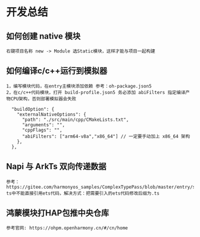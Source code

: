 # 开发总结

## 如何创建 native 模块
    右键项目名称 new -> Module 选Static模块，这样才能与项目一起构建

## 如何编译c/c++运行到模拟器
    1，编写模块代码，在entry主模块添加依赖 参考：oh-package.json5
    2，在c/c++代码模块，打开 build-profile.json5 务必添加 abiFilters 指定编译产物CPU架构，否则部署模拟器会失败
```
  "buildOption": {
    "externalNativeOptions": {
      "path": "./src/main/cpp/CMakeLists.txt",
      "arguments": "",
      "cppFlags": "",
      "abiFilters": ["arm64-v8a","x86_64"] // 一定要手动加上 x86_64 架构 
    },
  },
```

## Napi 与 ArkTs 双向传递数据
    参考：https://gitee.com/harmonyos_samples/ComplexTypePass/blob/master/entry/src/main/cpp/napi_init.cpp
    ts中不能直接引用ets代码，解决方式：把需要引入的ets代码修改后缀为.ts

## 鸿蒙模块打HAP包推中央仓库
    参考官网: https://ohpm.openharmony.cn/#/cn/home